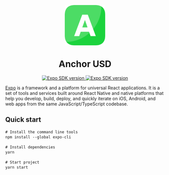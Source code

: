 <!-- Banner Image -->

<p align="center">
    <img alt="expo sdk" height="128" src="https://raw.githubusercontent.com/tonyhhart/anchor-usd-app/master/assets/images/logo.png">
    <h1 align="center">Anchor USD</h1>
</p>

<p align="center">
   <a aria-label="SDK version" href="https://www.npmjs.com/package/expo" target="_blank">
    <img alt="Expo SDK version" src="https://img.shields.io/npm/v/expo.svg?style=flat-square&label=SDK&labelColor=000000&color=4630EB" />
  </a>

   <a aria-label="SDK version" href="https://expo.io/@tonyhhart-expo/projects/anchor-usd-app" target="_blank">
    <img alt="Expo SDK version" src="https://img.shields.io/badge/Runs%20with%20Expo-4630EB.svg?style=flat-square&logo=EXPO&labelColor=f3f3f3&logoColor=000" />
  </a>
</p>

[Expo](http://expo.io) is a framework and a platform for universal React applications. It is a set of tools and services built around React Native and native platforms that help you develop, build, deploy, and quickly iterate on iOS, Android, and web apps from the same JavaScript/TypeScript codebase.

## Quick start

```
# Install the command line tools
npm install --global expo-cli

# Install dependencies
yarn

# Start project
yarn start
```
